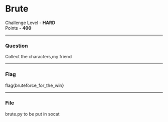 # Brute

Challenge Level - __HARD__  
Points - __400__

---
### Question
Collect the characters,my friend

---

### Flag

flag{bruteforce_for_the_win}

---
### File
brute.py to be put in socat
